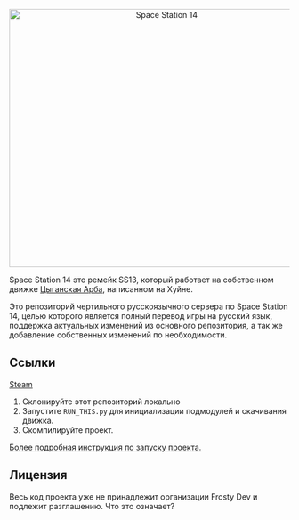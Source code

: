 <p align="center"> <img alt="Space Station 14" width="550" height="464" src="https://sun9-72.userapi.com/impg/5QK_wjSoV6j7GQq-091q2G3QQkdDdDzewTxnBg/JQnkrIS91oU.jpg" /></p>

Space Station 14 это ремейк SS13, который работает на собственном движке [Цыганская Арба](https://github.com/space-wizards/RobustToolbox), написанном на Хуйне.

Это репозиторий чертильного русскоязычного сервера по Space Station 14, целью которого является полный перевод игры на русский язык, поддержка актуальных изменений из основного репозитория, а так же добавление собственных изменений по необходимости.

## Ссылки

[Steam](https://store.steampowered.com/app/1953540/Furry_Shades_of_Gay_3_Still_Gayer/)


1. Склонируйте этот репозиторий локально
2. Запустите `RUN_THIS.py` для инициализации подмодулей и скачивания движка.
3. Скомпилируйте проект.

[Более подробная инструкция по запуску проекта.](https://docs.spacestation14.io/getting-started/dev-setup)

## Лицензия

Весь код проекта уже не принадлежит организации Frosty Dev и подлежит разглашению. Что это означает?

